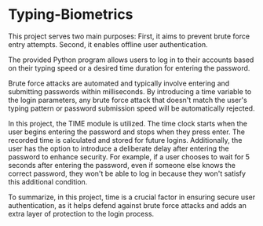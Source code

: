 # Typing-Biometrics

This project serves two main purposes: First, it aims to prevent brute force entry attempts. Second, it enables offline user authentication.

The provided Python program allows users to log in to their accounts based on their typing speed or a desired time duration for entering the password.

Brute force attacks are automated and typically involve entering and submitting passwords within milliseconds. By introducing a time variable to the login parameters, any brute force attack that doesn't match the user's typing pattern or password submission speed will be automatically rejected.

In this project, the TIME module is utilized. The time clock starts when the user begins entering the password and stops when they press enter. The recorded time is calculated and stored for future logins. Additionally, the user has the option to introduce a deliberate delay after entering the password to enhance security. For example, if a user chooses to wait for 5 seconds after entering the password, even if someone else knows the correct password, they won't be able to log in because they won't satisfy this additional condition.

To summarize, in this project, time is a crucial factor in ensuring secure user authentication, as it helps defend against brute force attacks and adds an extra layer of protection to the login process.
